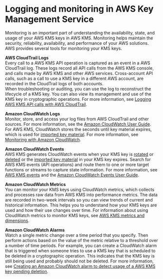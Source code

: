 # Logging and monitoring in AWS Key Management Service<a name="security-logging-monitoring"></a>

Monitoring is an important part of understanding the availability, state, and usage of your AWS KMS keys in AWS KMS\. Monitoring helps maintain the security, reliability, availability, and performance of your AWS solutions\. AWS provides several tools for monitoring your KMS keys\.

**AWS CloudTrail Logs**  
Every call to a AWS KMS API operation is captured as an event in a AWS CloudTrail log\. These logs record all API calls from the AWS KMS console, and calls made by AWS KMS and other AWS services\. Cross\-account API calls, such as a call to use a KMS key in a different AWS account, are recorded in the CloudTrail logs of both accounts\.  
When troubleshooting or auditing, you can use the log to reconstruct the lifecycle of a KMS key\. You can also view its management and use of the KMS key in cryptographic operations\. For more information, see [Logging AWS KMS API calls with AWS CloudTrail](logging-using-cloudtrail.md)\.

**Amazon CloudWatch Logs**  
Monitor, store, and access your log files from AWS CloudTrail and other sources\. For more information, see the [Amazon CloudWatch User Guide](https://docs.aws.amazon.com/AmazonCloudWatch/latest/monitoring/)\.  
For AWS KMS, CloudWatch stores the seconds until key material expires, which is used for [imported key material](importing-keys.md)\. For more information, see [Monitoring with Amazon CloudWatch](monitoring-cloudwatch.md)\.

**Amazon CloudWatch Events**  
AWS KMS generates CloudWatch events when your KMS key is [rotated](rotate-keys.md) or [deleted](deleting-keys.md) or the [imported key material](importing-keys.md) in your KMS key expires\. Search for AWS KMS events \(API operations\) and route them to one or more target functions or streams to capture state information\. For more information, see [AWS KMS events](monitoring-cloudwatch.md#kms-events) and the [Amazon CloudWatch Events User Guide](https://docs.aws.amazon.com/AmazonCloudWatch/latest/events/)\.

**Amazon CloudWatch Metrics**  
You can monitor your KMS keys using CloudWatch metrics, which collects and processes raw data from AWS KMS into performance metrics\. The data are recorded in two\-week intervals so you can view trends of current and historical information\. This helps you to understand how your KMS keys are used and how their use changes over time\. For information about using CloudWatch metrics to monitor KMS keys, see [AWS KMS metrics and dimensions](monitoring-cloudwatch.md#kms-metrics-dimensions)\.

**Amazon CloudWatch Alarms**  
Watch a single metric change over a time period that you specify\. Then perform actions based on the value of the metric relative to a threshold over a number of time periods\. For example, you can create a CloudWatch alarm that is triggered when someone tries to use a KMS key that is scheduled to be deleted in a cryptographic operation\. This indicates that the KMS key is still being used and probably should not be deleted\. For more information, see [Creating an Amazon CloudWatch alarm to detect usage of a AWS KMS key pending deletion](deleting-keys-creating-cloudwatch-alarm.md)\.
